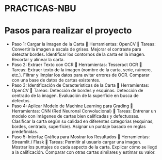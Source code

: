 # PRACTICAS-NBU
# Pasos para realizar el proyecto
 - Paso 1: Cargar la Imagen de la Carta
  📌 Herramientas: OpenCV
  📌 Tareas:
  Convertir la imagen a escala de grises.
  Mejorar el contraste para detectar bordes.
  Identificar los contornos de la carta en la imagen.
  Recortar y alinear la carta.
- Paso 2: Extraer Texto con OCR
  📌 Herramientas: Tesseract OCR
  📌 Tareas:
  Extraer texto de la imagen (nombre de la carta, serie, número, etc.).
  Filtrar y limpiar los datos para evitar errores de OCR.
  Comparar con una base de datos de cartas existentes.
- Paso 3: Identificación de Características de la Carta
  📌 Herramientas: OpenCV
  📌 Tareas:
  Detección de bordes y esquinas.
  Detección de centrado de la imagen.
  Evaluación de la superficie en busca de defectos.
- Paso 4: Aplicar Modelo de Machine Learning para Grading
  📌 Herramientas: CNN (Red Neuronal Convolucional)
  📌 Tareas:
  Entrenar un modelo con imágenes de cartas bien calificadas y defectuosas.
  Clasificar la carta según su calidad en diferentes categorías (esquinas, bordes, centrado, superficie).
  Asignar un puntaje basado en reglas predefinidas.
- Paso 5: Interfaz Gráfica para Mostrar los Resultados
  📌 Herramientas: Streamlit / Flask
  📌 Tareas:
  Permitir al usuario cargar una imagen.
  Mostrar los puntajes de cada aspecto de la carta.
  Explicar cómo se llegó a la calificación.
  Comparar con otras cartas similares y estimar su valor.
